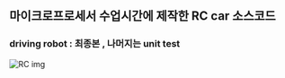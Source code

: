 ## 마이크로프로세서 수업시간에 제작한 RC car 소스코드
### driving robot : 최종본 , 나머지는 unit test

![RC img](https://user-images.githubusercontent.com/79559134/161137084-4980708d-6b5c-4a1a-91ef-084de24cd2d0.JPG)
